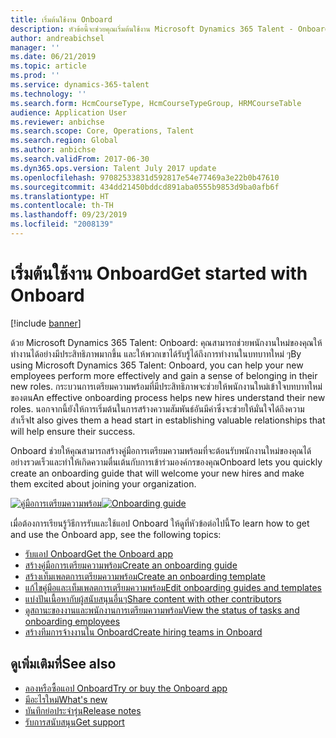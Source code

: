 ```yaml
---
title: เริ่มต้นใช้งาน Onboard
description: หัวข้อนี้จะช่วยคุณเริ่มต้นใช้งาน Microsoft Dynamics 365 Talent - Onboard Onboard ช่วยให้การจ้างงานใหม่ของคุณเริ่มการเริ่มต้นที่มั่นคงโดยการให้คำแนะนำที่จะดำเนินการอย่างราบรื่นผ่านกระบวนการเตรียมความพร้อม
author: andreabichsel
manager: ''
ms.date: 06/21/2019
ms.topic: article
ms.prod: ''
ms.service: dynamics-365-talent
ms.technology: ''
ms.search.form: HcmCourseType, HcmCourseTypeGroup, HRMCourseTable
audience: Application User
ms.reviewer: anbichse
ms.search.scope: Core, Operations, Talent
ms.search.region: Global
ms.author: anbichse
ms.search.validFrom: 2017-06-30
ms.dyn365.ops.version: Talent July 2017 update
ms.openlocfilehash: 97082533831d592817e54e77469a3e22b0b47610
ms.sourcegitcommit: 434dd21450bddcd891aba0555b9853d9ba0afb6f
ms.translationtype: HT
ms.contentlocale: th-TH
ms.lasthandoff: 09/23/2019
ms.locfileid: "2008139"
---
```

# <a name="get-started-with-onboard"></a><span data-ttu-id="9d136-104">เริ่มต้นใช้งาน Onboard</span><span class="sxs-lookup"><span data-stu-id="9d136-104">Get started with Onboard</span></span>

[!include [banner](includes/banner.md)]

<span data-ttu-id="9d136-105">ด้วย Microsoft Dynamics 365 Talent: Onboard: คุณสามารถช่วยพนักงานใหม่ของคุณให้ทำงานได้อย่างมีประสิทธิภาพมากขึ้น และให้พวกเขาได้รับรู้ได้ถึงการทำงานในบทบาทใหม่ ๆ</span><span class="sxs-lookup"><span data-stu-id="9d136-105">By using Microsoft Dynamics 365 Talent: Onboard, you can help your new employees perform more effectively and gain a sense of belonging in their new roles.</span></span> <span data-ttu-id="9d136-106">กระบวนการเตรียมความพร้อมที่มีประสิทธิภาพจะช่วยให้พนักงานใหม่เข้าใจบทบาทใหม่ของตน</span><span class="sxs-lookup"><span data-stu-id="9d136-106">An effective onboarding process helps new hires understand their new roles.</span></span> <span data-ttu-id="9d136-107">นอกจากนี้ยังให้การเริ่มต้นในการสร้างความสัมพันธ์อันมีค่าซึ่งจะช่วยให้มั่นใจได้ถึงความสำเร็จ</span><span class="sxs-lookup"><span data-stu-id="9d136-107">It also gives them a head start in establishing valuable relationships that will help ensure their success.</span></span>

<span data-ttu-id="9d136-108">Onboard ช่วยให้คุณสามารถสร้างคู่มือการเตรียมความพร้อมที่จะต้อนรับพนักงานใหม่ของคุณได้อย่างรวดเร็วและทำให้เกิดความตื่นเต้นกับการเข้าร่วมองค์กรของคุณ</span><span class="sxs-lookup"><span data-stu-id="9d136-108">Onboard lets you quickly create an onboarding guide that will welcome your new hires and make them excited about joining your organization.</span></span>

<span data-ttu-id="9d136-109">[![คู่มือการเตรียมความพร้อม](./media/onboard-onboarding-guide.png)](./media/onboard-onboarding-guide.png)</span><span class="sxs-lookup"><span data-stu-id="9d136-109">[![Onboarding guide](./media/onboard-onboarding-guide.png)](./media/onboard-onboarding-guide.png)</span></span>

<span data-ttu-id="9d136-110">เมื่อต้องการเรียนรู้วิธีการรับและใช้แอป Onboard ให้ดูที่หัวข้อต่อไปนี้</span><span class="sxs-lookup"><span data-stu-id="9d136-110">To learn how to get and use the Onboard app, see the following topics:</span></span>

- [<span data-ttu-id="9d136-111">รับแอป Onboard</span><span class="sxs-lookup"><span data-stu-id="9d136-111">Get the Onboard app</span></span>](./onboard-get-app.md)
- [<span data-ttu-id="9d136-112">สร้างคู่มือการเตรียมความพร้อม</span><span class="sxs-lookup"><span data-stu-id="9d136-112">Create an onboarding guide</span></span>](./onboard-create-guide.md)
- [<span data-ttu-id="9d136-113">สร้างเท็มเพลตการเตรียมความพร้อม</span><span class="sxs-lookup"><span data-stu-id="9d136-113">Create an onboarding template</span></span>](./onboard-create-template.md)
- [<span data-ttu-id="9d136-114">แก้ไขคู่มือและเท็มเพลตการเตรียมความพร้อม</span><span class="sxs-lookup"><span data-stu-id="9d136-114">Edit onboarding guides and templates</span></span>](./onboard-edit-guides-templates.md)
- [<span data-ttu-id="9d136-115">แบ่งปันเนื้อหากับผู้สนับสนุนอื่นๆ</span><span class="sxs-lookup"><span data-stu-id="9d136-115">Share content with other contributors</span></span>](./onboard-share-template.md)
- [<span data-ttu-id="9d136-116">ดูสถานะของงานและพนักงานการเตรียมความพร้อม</span><span class="sxs-lookup"><span data-stu-id="9d136-116">View the status of tasks and onboarding employees</span></span>](./onboard-view-status.md)
- [<span data-ttu-id="9d136-117">สร้างทีมการจ้างงานใน Onboard</span><span class="sxs-lookup"><span data-stu-id="9d136-117">Create hiring teams in Onboard</span></span>](./onboard-create-team.md)

## <a name="see-also"></a><span data-ttu-id="9d136-118">ดูเพิ่มเติมที่</span><span class="sxs-lookup"><span data-stu-id="9d136-118">See also</span></span>

- [<span data-ttu-id="9d136-119">ลองหรือซื้อแอป Onboard</span><span class="sxs-lookup"><span data-stu-id="9d136-119">Try or buy the Onboard app</span></span>](https://dynamics.microsoft.com/talent/onboard/)
- [<span data-ttu-id="9d136-120">มีอะไรใหม่</span><span class="sxs-lookup"><span data-stu-id="9d136-120">What's new</span></span>](./whats-new.md)
- [<span data-ttu-id="9d136-121">บันทึกย่อประจำรุ่น</span><span class="sxs-lookup"><span data-stu-id="9d136-121">Release notes</span></span>](https://docs.microsoft.com/business-applications-release-notes/index)
- [<span data-ttu-id="9d136-122">รับการสนับสนุน</span><span class="sxs-lookup"><span data-stu-id="9d136-122">Get support</span></span>](./talent-support.md)

